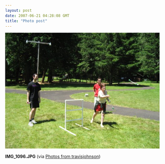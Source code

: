 ```yaml
---
layout: post
date: 2007-06-21 04:28:08 GMT
title: "Photo post"
---
```

![travisj](/images/a90dca4b74a9488741a9e54670e94c12fa853d12fc6434087c43fbc2934ec6cb.jpg)

<b>IMG_1096.JPG</b> (via <a href="http://www.flickr.com/photos/travisjohnson/578560889/">Photos from travisjohnson</a>)